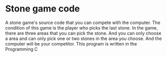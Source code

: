 # Stone game code
A stone game's source code that you can compete with the computer.
The condition of this game is the player who picks the last stone.
In the game, there are three areas that you can pick the stone.
And you can only choose a area and can only pick one or two stones in the area you choose.
And the computer will be your competitor.
This program is written in the Programming C

